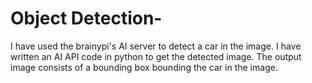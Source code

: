 # Object Detection-
I have used the brainypi's AI server to detect a car in the image. I have written an AI API code in python to get the detected image.
The output image consists of a bounding box bounding the car in the image.
